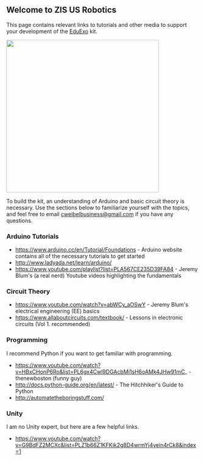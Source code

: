 ## Welcome to ZIS US Robotics

This page contains relevant links to tutorials and other media to support your development of the [EduExo](https://www.eduexo.com/) kit.

<img src="https://image.jimcdn.com/app/cms/image/transf/none/path/s4b65eacddb191444/image/i3daacec48e4f5c64/version/1493742036/image.png" width="400">

To build the kit, an understanding of Arduino and basic circuit theory is necessary. Use the sections below to familiarize yourself with the topics, and feel free to email cweibelbusiness@gmail.com if you have any questions.

### Arduino Tutorials
* https://www.arduino.cc/en/Tutorial/Foundations - Arduino website contains all of the necessary tutorials to get started
* http://www.ladyada.net/learn/arduino/
* https://www.youtube.com/playlist?list=PLA567CE235D39FA84 - Jeremy Blum's (a real nerd) Youtube videos highlighting the fundamentals

### Circuit Theory
* https://www.youtube.com/watch?v=abWCy_aOSwY - Jeremy Blum's electrical engineering (EE) basics
* https://www.allaboutcircuits.com/textbook/ - Lessons in electronic circuits (Vol 1. recommended)

### Programming
I recommend Python if you want to get familiar with programming.

* https://www.youtube.com/watch?v=HBxCHonP6Ro&list=PL6gx4Cwl9DGAcbMi1sH6oAMk4JHw91mC_ - thenewboston (funny guy)
* http://docs.python-guide.org/en/latest/ - The Hitchhiker's Guide to Python
* http://automatetheboringstuff.com/

### Unity 
I am no Unity expert, but here are a few helpful links.

* https://www.youtube.com/watch?v=G9BdFZ2MCXc&list=PLZ1b66Z1KFKik2g8D4wrmYj4yein4rCk8&index=1
